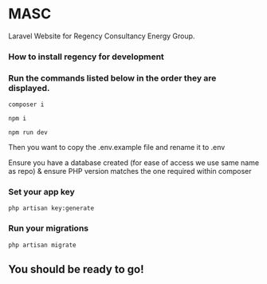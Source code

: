 # MASC

Laravel Website for Regency Consultancy Energy Group. 

### How to install regency for development

### Run the commands listed below in the order they are displayed.

```
composer i 

npm i

npm run dev
```
Then you want to copy the .env.example file and rename it to .env

Ensure you have a database created (for ease of access we use same name as repo) & ensure PHP version matches the one required within composer

### Set your app key

``` 
php artisan key:generate
```

### Run your migrations

``` 
php artisan migrate
```

## You should be ready to go!
